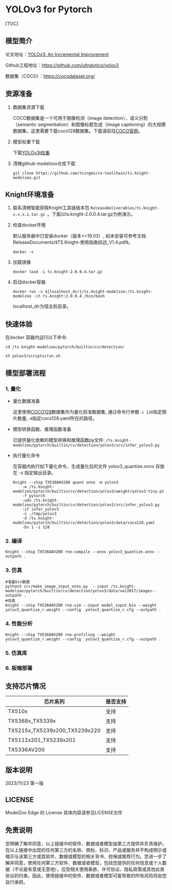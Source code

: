 # YOLOv3 for Pytorch

<!--命名规则 {model_name}-{dataset}-{framework}-->

[TOC]

## 模型简介


<!--可选-->
论文地址：[YOLOv3: An Incremental Improvement](https://arxiv.org/abs/1804.02767)

Github工程地址：https://github.com/ultralytics/yolov3

数据集（COCO）：https://cocodataset.org/

## 资源准备

1. 数据集资源下载

	COCO数据集是一个可用于图像检测（image detection），语义分割（semantic segmentation）和图像标题生成（image captioning）的大规模数据集。这里需要下载coco128数据集。下载请前往[COCO官网](https://cocodataset.org/)。

2. 模型权重下载

	下载[YOLOv3t权重](https://github.com/ultralytics/yolov3/releases/download/v9.6.0/yolov3-tiny.pt)

3. 清微github modelzoo仓库下载

	```git clone https://github.com/tsingmicro-toolchain/ts.knight-modelzoo.git```

## Knight环境准备

1. 联系清微智能获取Knight工具链版本包 ```ReleaseDeliverables/ts.knight-x.x.x.x.tar.gz ```。下面以ts.knight-2.0.0.4.tar.gz为例演示。

2. 检查docker环境

	​默认服务器中已安装docker（版本>=19.03）, 如未安装可参考文档ReleaseDocuments/《TS.Knight-使用指南综述_V1.4.pdf》。
	
	```
	docker -v   
	```

3. 加载镜像
	
	```
	docker load -i ts.knight-2.0.0.4.tar.gz
	```

4. 启动docker容器

	```
	docker run -v ${localhost_dir}/ts.knight-modelzoo:/ts.knight-modelzoo -it ts.knight:2.0.0.4 /bin/bash
	```
	
	localhost_dir为宿主机目录。

## 快速体验

在docker 容器内运行以下命令:

```
cd /ts.knight-modelzoo/pytorch/builtin/cv/detection/
```

```
sh yolov3/scripts/run.sh
```

## 模型部署流程

### 1. 量化

	

-   量化数据准备

    这里使用[COCO128](https://github.com/ultralytics/yolov5/releases/download/v1.0/coco128_with_yaml.zip)数据集作为量化校准数据集, 通过命令行参数```-i 128```指定图片数量,```-d```指定coco128.yaml所在的路径。

-   模型转换函数、推理函数准备
	
	已提供量化依赖的模型转换和推理函数py文件: ```/ts.knight-modelzoo/pytorch/builtin/cv/detection/yolov3/src/infer_yolov3.py```

-   执行量化命令

	在容器内执行如下量化命令，生成量化后的文件 yolov3_quantize.onnx 存放在 -s 指定输出目录。

    	Knight --chip TX5368AV200 quant onnx -m yolov3
    		-w /ts.knight-modelzoo/pytorch/builtin/cv/detection/yolov3/weight/yolov3-tiny.pt 
    		-f pytorch 
    		-uds /ts.knight-modelzoo/pytorch/builtin/cv/detection/yolov3/src/infer_yolov3.py 
    		-if infer_yolov3
			-s ./tmp/yolov3
    		-d /ts.knight-modelzoo/pytorch/builtin/cv/detection/yolov3/data/coco128.yaml
    		-bs 1 -i 128


### 2. 编译


    Knight --chip TX5368AV200 rne-compile --onnx yolov3_quantize.onnx --outpath .


### 3. 仿真

    #准备bin数据
    python3 src/make_image_input_onnx.py  --input /ts.knight-modelzoo/pytorch/builtin/cv/detection/yolov3/data/val2017/images--outpath . 
    #仿真
    Knight --chip TX5368AV200 rne-sim --input model_input.bin --weight yolov3_quantize_r.weight --config  yolov3_quantize_r.cfg --outpath .

### 4. 性能分析

```
Knight --chip TX5368AV200 rne-profiling --weight yolov3_quantize_r.weight --config  yolov3_quantize_r.cfg --outpath .
```

### 5. 仿真库

### 6. 板端部署



## 支持芯片情况

| 芯片系列                                          | 是否支持 |
| ------------------------------------------------ | ------- |
| TX510x                                           | 支持     |
| TX5368x_TX5339x                                  | 支持     |
| TX5215x_TX5239x200_TX5239x220 | 支持     |
| TX5112x201_TX5239x201                            | 支持     |
| TX5336AV200                                      | 支持     |



## 版本说明

2023/11/23  第一版



## LICENSE

ModelZoo Edge 的 License 具体内容请参见LICENSE文件

## 免责说明

您明确了解并同意，以上链接中的软件、数据或者模型由第三方提供并负责维护。在以上链接中出现的任何第三方的名称、商标、标识、产品或服务并不构成明示或暗示与该第三方或其软件、数据或模型的相关背书、担保或推荐行为。您进一步了解并同意，使用任何第三方软件、数据或者模型，包括您提供的任何信息或个人数据（不论是有意或无意地），应受相关使用条款、许可协议、隐私政策或其他此类协议的约束。因此，使用链接中的软件、数据或者模型可能导致的所有风险将由您自行承担。




